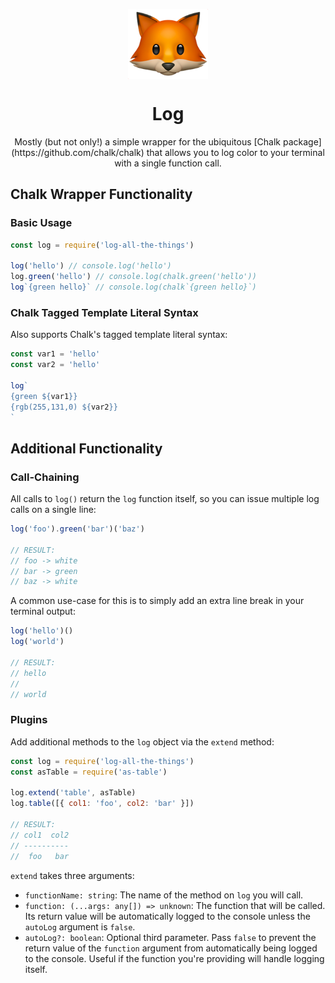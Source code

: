 <p align="center"><img src="./logo.png" width="128" height="112" align="center" /></p>
<h1 align="center">Log</h1>

<p align="center">
  Mostly (but not only!) a simple wrapper for the ubiquitous [Chalk package](https://github.com/chalk/chalk) that allows you to log color to your terminal with a single function call.
</p>

## Chalk Wrapper Functionality

### Basic Usage

```js
const log = require('log-all-the-things')

log('hello') // console.log('hello')
log.green('hello') // console.log(chalk.green('hello'))
log`{green hello}` // console.log(chalk`{green hello}`)
```

### Chalk Tagged Template Literal Syntax

Also supports Chalk's tagged template literal syntax:

```js
const var1 = 'hello'
const var2 = 'hello'

log`
{green ${var1}}
{rgb(255,131,0) ${var2}}
`
```

## Additional Functionality

### Call-Chaining

All calls to `log()` return the `log` function itself, so you can issue multiple log calls on a single line:

```js
log('foo').green('bar')('baz')

// RESULT:
// foo -> white
// bar -> green
// baz -> white
```

A common use-case for this is to simply add an extra line break in your terminal output:

```js
log('hello')()
log('world')

// RESULT:
// hello
//
// world
```

### Plugins

Add additional methods to the `log` object via the `extend` method:

```js
const log = require('log-all-the-things')
const asTable = require('as-table')

log.extend('table', asTable)
log.table([{ col1: 'foo', col2: 'bar' }])

// RESULT:
// col1  col2
// ----------
//  foo   bar
```

`extend` takes three arguments:

- `functionName: string`: The name of the method on `log` you will call.
- `function: (...args: any[]) => unknown`: The function that will be called. Its return value will be automatically logged to the console unless the `autoLog` argument is `false`.
- `autoLog?: boolean`: Optional third parameter. Pass `false` to prevent the return value of the `function` argument from automatically being logged to the console. Useful if the function you're providing will handle logging itself.
